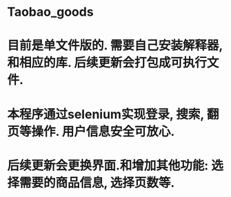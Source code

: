 # Taobao_goods
# 目前是单文件版的. 需要自己安装解释器, 和相应的库. 后续更新会打包成可执行文件.
# 本程序通过selenium实现登录, 搜索, 翻页等操作. 用户信息安全可放心.
# 后续更新会更换界面.和增加其他功能: 选择需要的商品信息, 选择页数等.

